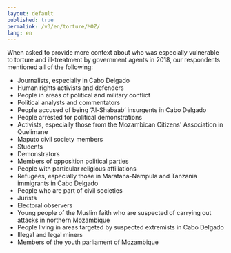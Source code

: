 ```yaml
---
layout: default
published: true
permalink: /v3/en/torture/MOZ/
lang: en
---
```


When asked to provide more context about who was especially vulnerable to torture and ill-treatment by government agents in 2018, our respondents mentioned all of the following:
-	Journalists, especially in Cabo Delgado
-	Human rights activists and defenders
-	People in areas of political and military conflict
-	Political analysts and commentators
-	People accused of being ‘Al-Shabaab’ insurgents in Cabo Delgado
-	People arrested for political demonstrations
-	Activists, especially those from the Mozambican Citizens' Association in Quelimane
-	Maputo civil society members
-	Students
-	Demonstrators
-	Members of opposition political parties
-	People with particular religious affiliations
-	Refugees, especially those in Maratana-Nampula and Tanzania immigrants in Cabo Delgado
-	People who are part of civil societies
-	Jurists
-	Electoral observers
-	Young people of the Muslim faith who are suspected of carrying out attacks in northern Mozambique
-	People living in areas targeted by suspected extremists in Cabo Delgado
-	Illegal and legal miners
-	Members of the youth parliament of Mozambique

